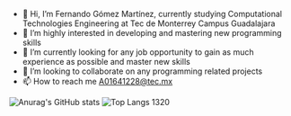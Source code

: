 - 👋 Hi, I’m Fernando Gómez Martínez, currently studying Computational Technologies Engineering at Tec de Monterrey Campus Guadalajara
- 👀 I’m highly interested in developing and mastering new programming skills
- 🌱 I’m currently looking for any job opportunity to gain as much experience as possible and master new skills
- 💞️ I’m looking to collaborate on any programming related projects
- 📫 How to reach me 
          A01641228@tec.mx

![Anurag's GitHub stats](https://github-readme-stats.vercel.app/api?username=Fergomar1320&show_icons=true&theme=radical)
![Top Langs](https://github-readme-stats.vercel.app/api/top-langs/?username=Fergomar1320&layout=compact)<!---
Fergomar1320/Fergomar1320 is a ✨ special ✨ repository because its `README.md` (this file) appears on your GitHub profile.
You can click the Preview link to take a look at your changes.
--->
1320
